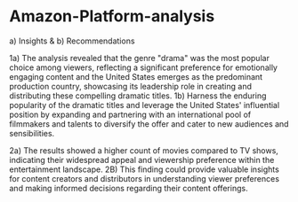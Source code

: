 # Amazon-Platform-analysis

a) Insights & b) Recommendations

1a) The analysis revealed that the genre "drama" was the most popular choice among viewers, reflecting a significant preference for emotionally engaging content and the United States emerges as the predominant production country, showcasing its leadership role in creating and distributing these compelling dramatic titles. 1b) Harness the enduring popularity of the dramatic titles and leverage the United States' influential position by expanding and partnering with an international pool of filmmakers and talents to diversify the offer and cater to new audiences and sensibilities. 

2a) The results showed a higher count of movies compared to TV shows, indicating their widespread appeal and viewership preference within the entertainment landscape. 2B) This finding could provide valuable insights for content creators and distributors in understanding viewer preferences and making informed decisions regarding their content offerings.
